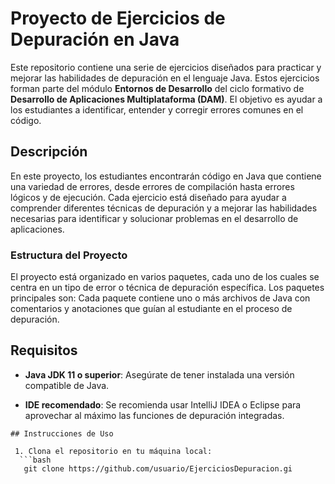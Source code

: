 # Proyecto de Ejercicios de Depuración en Java
 Este repositorio contiene una serie de ejercicios diseñados para practicar y mejorar las habilidades de depuración en el lenguaje Java. Estos ejercicios forman parte del módulo **Entornos de Desarrollo** del ciclo formativo de **Desarrollo de Aplicaciones Multiplataforma (DAM)**. El objetivo es ayudar a los estudiantes a identificar, entender y corregir errores comunes en el código.


 ## Descripción 
 
 En este proyecto, los estudiantes encontrarán código en Java que contiene una variedad de errores, desde errores de compilación hasta errores lógicos y de ejecución. Cada ejercicio está diseñado para ayudar a comprender diferentes técnicas de depuración y a mejorar las habilidades necesarias para identificar y solucionar problemas en el desarrollo de aplicaciones.
 
  ### Estructura del Proyecto 
  
  El proyecto está organizado en varios paquetes, cada uno de los cuales se centra en un tipo de error o técnica de depuración específica. Los paquetes principales son: Cada paquete contiene uno o más archivos de Java con comentarios y anotaciones que guían al estudiante en el proceso de depuración. 
  
  ## Requisitos 
  
  - **Java JDK 11 o superior**: Asegúrate de tener instalada una versión compatible de Java.
  
   - **IDE recomendado**: Se recomienda usar IntelliJ IDEA o Eclipse para aprovechar al máximo las funciones de depuración integradas.
   
    ## Instrucciones de Uso
    
     1. Clona el repositorio en tu máquina local:
      ```bash
       git clone https://github.com/usuario/EjerciciosDepuracion.gi
